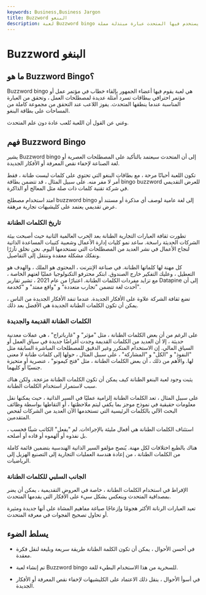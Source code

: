 ```yaml
---
keywords: Business,Business Jargon
title: Buzzword البنغو
description: لعبة Buzzword bingo هي لعبة يقوم فيها أفراد الجمهور بتحديد مربع على بطاقة في كل مرة يستخدم فيها المتحدث عبارة مبتذلة مملة.
---
```


# Buzzword البنغو
## ما هو Buzzword Bingo؟

Buzzword bingo هي لعبة يقوم فيها أعضاء الجمهور بإلقاء خطاب في مؤتمر عمل أو مؤتمر احترافي ببطاقات تسرد أمثلة عديدة لمصطلحات العمل ، وتحقق من العبارة المناسبة عندما ينطقها المتحدث. يفوز اللاعب عند التحقق من مجموعة كاملة من المساحات على بطاقة البنغو.

وغني عن القول أن اللعبة تُلعب عادة دون علم المتحدث.

## فهم Buzzword Bingo

يشير Buzzword bingo إلى أن المتحدث سيعتمد بالتأكيد على المصطلحات العصرية أو لغة الصناعة لإخفاء نقص المعرفة أو الأفكار الجديدة.

تكون اللعبة أحيانًا مرحة ، مع بطاقات البنغو التي تحتوي على كلمات ليست طنانة ، فقط أمر لا مفر منه. على سبيل المثال ، قد تتضمن بطاقة bingo buzzword للعرض التقديمي في شركة تقنية كلمات ذات صلة مثل المعالج أو الذاكرة.

امتد استخدام مصطلح buzzword bingo إلى لغة عامية لوصف أي مذكرة أو مستند أو عرض تقديمي يعتمد على كليشيهات تجارية مرهقة.

### تاريخ الكلمات الطنانة

تطورت ثقافة العبارات التجارية الطنانة بعد الحرب العالمية الثانية حيث أصبحت بيئة الشركات الحديثة راسخة. ساعد نمو كليات إدارة الأعمال وشعبية كتيبات المساعدة الذاتية لنجاح الأعمال في نشر العديد من المصطلحات التي نستخدمها اليوم. نحن نخلق تآزرًا ونفكك مشكلة معقدة وننتقل إلى التفاصيل.

كل مهنة لها كلماتها الطنانة. في صناعة الإنترنت ، المحتوى هو الملك ، والهدف هو التعطيل ، وعليك التفكير خارج الصندوق. ابتكر محترفو التكنولوجيا عمليًا لغتهم الخاصة ، مع تزايد مفردات الكلمات الطنانة. اعتبارًا من عام 2021 ، تشير تقارير Datapine إلى أن أحدث لغة تتضمن "تجارب متعددة" و "واقع ممتد" و "كخدمة".

تضع ثقافة الشركة علاوة على الأفكار الجديدة. عندما تنفد الأفكار الجديدة من الناس ، يمكن أن تكون الكلمات الطنانة الجديدة هي الأفضل بعد ذلك.

### الكلمات الطنانة القديمة والجديدة

على الرغم من أن بعض الكلمات الطنانة ، مثل "مؤثر" و "غارباتراج" ، هي عملات معدنية حديثة ، إلا أن العديد من الكلمات القديمة وجدت أغراضًا جديدة في سياق العمل أو السياق المالي. إن الاستخدام المتكرر وغير الدقيق للمصطلحات المباشرة السابقة مثل "النفوذ" و "الكل" و "المشاركة" ، على سبيل المثال ، حولها إلى كلمات طنانة لا معنى لها. والأهم من ذلك ، أن بعض الكلمات الطنانة ، مثل "فتح كيمونو" ، عنصرية أو متحيزة جنسيًا أو كليهما.

يثبت وجود لعبة البنغو الطنانة كيف يمكن أن تكون الكلمات الطنانة مزعجة. ولكن هناك سبب لاستمرار استخدام الكلمات الطنانة.

على سبيل المثال ، تعد الكلمات الطنانة إلزامية عمليًا في السير الذاتية ، حيث يمكنها نقل معلومات حقيقية في نموذج موجز بما يكفي ليتم ملاحظتها ، أو التقاطها بواسطة وظائف البحث الآلي بالكلمات الرئيسية التي تستخدمها الآن العديد من الشركات لفحص المتقدمين.

استئناف الكلمات الطنانة هي أفعال مليئة بالإجراءات. لم "يفعل" الكاتب شيئًا فحسب ، بل نفذوه أو ألهموه أو قاده أو أصلحه.

هناك بالطبع اختلافات لكل مهنة. يُنصح مؤلفو السير الذاتية الهندسية بتضمين قائمة كاملة من الكلمات الطنانة ، من إعادة هندسة العمليات التجارية إلى التصنيع الهزيل إلى الرياضيات.

### الجانب السلبي للكلمات الطنانة

الإفراط في استخدام الكلمات الطنانة ، خاصة في العروض التقديمية ، يمكن أن يضر بمصداقية المتحدث وينعكس بشكل سيء على الأفكار التي يقدمها المتحدث.

تعيد العبارات الرنانة الأكثر هجومًا وإزعاجًا صياغة مفاهيم المشاة على أنها جديدة ومثيرة أو تحاول تصحيح الفجوات في معرفة المتحدث.

## يسلط الضوء

- في أحسن الأحوال ، يمكن أن تكون الكلمة الطنانة طريقة سريعة وبليغة لنقل فكرة معقدة.

- تم إنشاء لعبة Buzzword bingo للسخرية من هذا الاستخدام البطيء للغة.

- في أسوأ الأحوال ، ينقل ذلك الاعتماد على الكليشيهات لإخفاء نقص المعرفة أو الأفكار الجديدة.

